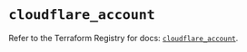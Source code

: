 # `cloudflare_account`

Refer to the Terraform Registry for docs: [`cloudflare_account`](https://registry.terraform.io/providers/cloudflare/cloudflare/4.46.0/docs/resources/account).
